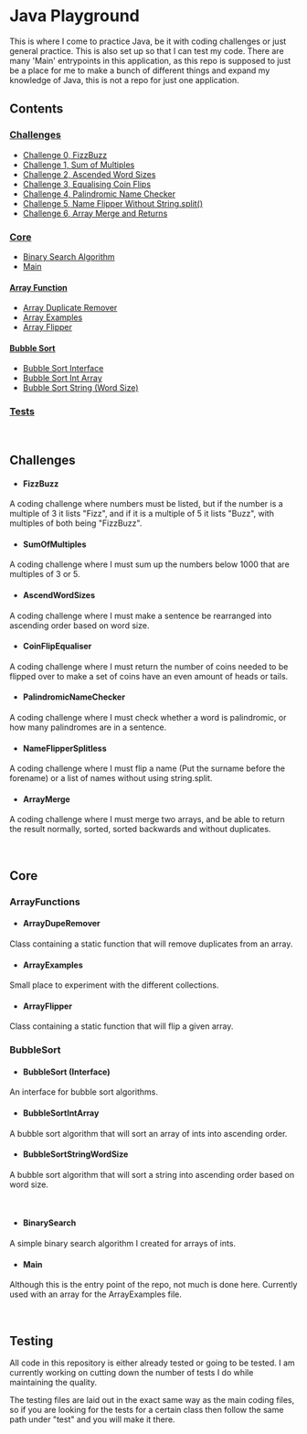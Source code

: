 # Java Playground

This is where I come to practice Java, be it with coding challenges or just general practice. This is also 
set up so that I can test my code.
There are many 'Main' entrypoints in this application, as this repo is supposed to just be a place for me to make
a bunch of different things and expand my knowledge of Java, this is not a repo for just one application.

## Contents
### [Challenges](#challenges)
* [Challenge 0, FizzBuzz](#fizzbuzz)
* [Challenge 1, Sum of Multiples](#SumOfMultiples)
* [Challenge 2, Ascended Word Sizes](#AscendWordSizes)
* [Challenge 3, Equalising Coin Flips](#CoinFlipEqualiser)
* [Challenge 4, Palindromic Name Checker](#PalindromicNameChecker)
* [Challenge 5, Name Flipper Without String.split()](#NameFlipperSplitless)
* [Challenge 6, Array Merge and Returns](#ArrayMerge)

### [Core](#core)
* [Binary Search Algorithm](#binarysearch)
* [Main](#main)
&nbsp;
&nbsp;

#### [Array Function](#ArrayFunctions)
* [Array Duplicate Remover](#arrayduperemover)
* [Array Examples](#arrayexamples)
* [Array Flipper](#arrayflipper)
&nbsp;
&nbsp;

#### [Bubble Sort](#bubbleSort)
* [Bubble Sort Interface](#bubblesort-interface)
* [Bubble Sort Int Array](#bubblesortintarray)
* [Bubble Sort String (Word Size)](#bubblesortstringwordsize)

### [Tests](#testing)

&nbsp;

## Challenges
* #### FizzBuzz
A coding challenge where numbers must be listed, but if the number is a multiple of 3 it lists "Fizz", and if it is a multiple of 5 it lists "Buzz", with multiples of both being "FizzBuzz".
* #### SumOfMultiples
A coding challenge where I must sum up the numbers below 1000 that are multiples of 3 or 5.
* #### AscendWordSizes
A coding challenge where I must make a sentence be rearranged into ascending order based on word size.
* #### CoinFlipEqualiser
A coding challenge where I must return the number of coins needed to be flipped over to make a set of coins have an even amount of heads or tails.
* #### PalindromicNameChecker
A coding challenge where I must check whether a word is palindromic, or how many palindromes are in a sentence.
* #### NameFlipperSplitless
A coding challenge where I must flip a name (Put the surname before the forename) or a list of names without using string.split.
* #### ArrayMerge
A coding challenge where I must merge two arrays, and be able to return the result normally, sorted, sorted backwards and without duplicates.

&nbsp;
## Core
### ArrayFunctions
* #### ArrayDupeRemover
Class containing a static function that will remove duplicates from an array.
* #### ArrayExamples
Small place to experiment with the different collections.
* #### ArrayFlipper
Class containing a static function that will flip a given array.


### BubbleSort
* #### BubbleSort (Interface)
An interface for bubble sort algorithms.
* #### BubbleSortIntArray
A bubble sort algorithm that will sort an array of ints into ascending order.
* #### BubbleSortStringWordSize
A bubble sort algorithm that will sort a string into ascending order based on word size.

&nbsp;
* #### BinarySearch
A simple binary search algorithm I created for arrays of ints.
* #### Main
Although this is the entry point of the repo, not much is done here. Currently used with an array for the ArrayExamples file.

&nbsp;
## Testing
All code in this repository is either already tested or going to be tested. I am currently working on cutting down the number of tests I do while maintaining the quality.

The testing files are laid out in the exact same way as the main coding files, so if you are looking for the tests for a certain class then follow the same path under "test" and you will make it there.